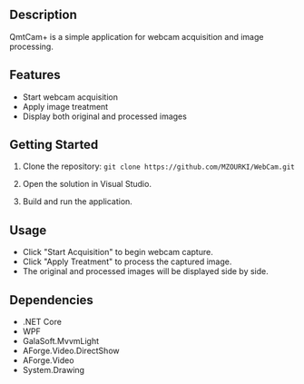 ## Description
QmtCam+ is a simple application for webcam acquisition and image processing.

## Features
- Start webcam acquisition
- Apply image treatment
- Display both original and processed images

## Getting Started
1. Clone the repository: `git clone https://github.com/MZOURKI/WebCam.git`

2. Open the solution in Visual Studio.
3. Build and run the application.

## Usage
- Click "Start Acquisition" to begin webcam capture.
- Click "Apply Treatment" to process the captured image.
- The original and processed images will be displayed side by side.

## Dependencies
- .NET Core
- WPF
- GalaSoft.MvvmLight
- AForge.Video.DirectShow
- AForge.Video
- System.Drawing

